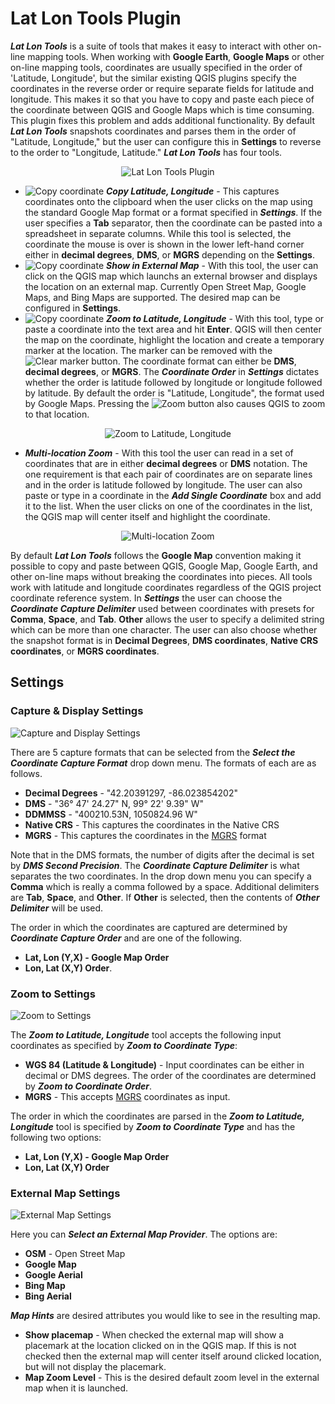 # Lat Lon Tools Plugin

***Lat Lon Tools*** is a suite of tools that makes it easy to interact with other on-line mapping tools. When working with **Google Earth**, **Google Maps** or other on-line mapping tools, coordinates are usually specified in the order of 'Latitude, Longitude', but the similar existing QGIS plugins specify the coordinates in the reverse order or require separate fields for latitude and longitude. This makes it so that you have to copy and paste each piece of the coordinate between QGIS and Google Maps which is time consuming. This plugin fixes this problem and adds additional functionality. By default ***Lat Lon Tools*** snapshots coordinates and parses them in the order of "Latitude, Longitude," but the user can configure this in **Settings** to reverse to the order to "Longitude, Latitude." ***Lat Lon Tools*** has four tools.

<div style="text-align:center"><img src="doc/menu.jpg" alt="Lat Lon Tools Plugin"></div>

* <img src="images/copyicon.png" alt="Copy coordinate"> ***Copy Latitude, Longitude*** - This captures coordinates onto the clipboard when the user clicks on the map using the standard Google Map format or a format specified in ***Settings***. If the user specifies a **Tab** separator, then the coordinate can be pasted into a spreadsheet in separate columns. While this tool is selected, the coordinate the mouse is over is shown in the lower left-hand corner either in **decimal degrees**, **DMS**, or **MGRS** depending on the **Settings**.
* <img src="images/mapicon.png" alt="Copy coordinate"> ***Show in External Map*** - With this tool, the user can click on the QGIS map which launchs an external browser and displays the location on an external map. Currently Open Street Map, Google Maps, and Bing Maps are supported. The desired map can be configured in **Settings**.
* <img src="images/zoomicon.png" alt="Copy coordinate"> ***Zoom to Latitude, Longitude*** - With this tool, type or paste a coordinate into the text area and hit **Enter**. QGIS will then center the map on the coordinate, highlight the location and create a temporary marker at the location. The marker can be removed with the <img src="doc/cleartool.jpg" alt="Clear marker"> button. The coordinate format can either be **DMS**, **decimal degrees**, or **MGRS**. The ***Coordinate Order*** in ***Settings*** dictates whether the order is latitude followed by longitude or longitude followed by latitude. By default the order is "Latitude, Longitude", the format used by Google Maps. Pressing the <img src="doc/zoomtool.jpg" alt="Zoom button"> also causes QGIS to zoom to that location.

<div style="text-align:center"><img src="doc/zoomto.jpg" alt="Zoom to Latitude, Longitude"></div>

* ***Multi-location Zoom*** - With this tool the user can read in a set of coordinates that are in either **decimal degrees** or **DMS** notation. The one requirement is that each pair of coordinates are on separate lines and in the order is latitude followed by longitude. The user can also paste or type in a coordinate in the ***Add Single Coordinate*** box and add it to the list. When the user clicks on one of the coordinates in the list, the QGIS map will center itself and highlight the coordinate.

<div style="text-align:center"><img src="doc/multizoom.jpg" alt="Multi-location Zoom"></div>

By default ***Lat Lon Tools*** follows the **Google Map** convention making it possible to copy and paste between QGIS, Google Map, Google Earth, and other on-line maps without breaking the coordinates into pieces. All tools work with latitude and longitude coordinates regardless of the QGIS project coordinate reference system. In ***Settings*** the user can choose the ***Coordinate Capture Delimiter*** used between coordinates with presets for **Comma**, **Space**, and **Tab**. **Other** allows the user to specify a delimited string which can be more than one character. The user can also choose whether the snapshot format is in **Decimal Degrees**, **DMS coordinates**, **Native CRS coordinates**, or **MGRS coordinates**.

## Settings

### Capture & Display Settings

![Capture and Display Settings](doc/settings.jpg)

There are 5 capture formats that can be selected from the ***Select the Coordinate Capture Format*** drop down menu. The formats of each are as follows.

* **Decimal Degrees** - "42.20391297, -86.023854202"
* **DMS** - "36&deg; 47' 24.27" N, 99&deg; 22' 9.39" W"
* **DDMMSS** - "400210.53N, 1050824.96 W"
* **Native CRS** - This captures the coordinates in the Native CRS
* **MGRS** - This captures the coordinates in the [MGRS](https://en.wikipedia.org/wiki/Military_grid_reference_system) format

Note that in the DMS formats, the number of digits after the decimal is set by ***DMS Second Precision***. The ***Coordinate Capture Delimiter*** is what separates the two coordinates. In the drop down menu you can specify a **Comma** which is really a comma followed by a space. Additional delimiters are **Tab**, **Space**, and **Other**. If **Other** is selected, then the contents of ***Other Delimiter*** will be used.

The order in which the coordinates are captured are determined by ***Coordinate Capture Order*** and are one of the following.

* **Lat, Lon (Y,X) - Google Map Order**
* **Lon, Lat (X,Y) Order**.

### Zoom to Settings

![Zoom to Settings](doc/settings2.jpg)

The ***Zoom to Latitude, Longitude*** tool accepts the following input coordinates as specified by ***Zoom to Coordinate Type***:

* **WGS 84 (Latitude & Longitude)** - Input coordinates can be either in decimal or DMS degrees. The order of the coordinates are determined by ***Zoom to Coordinate Order***.
* **MGRS** - This accepts [MGRS](https://en.wikipedia.org/wiki/Military_grid_reference_system) coordinates as input.

The order in which the coordinates are parsed in the ***Zoom to Latitude, Longitude*** tool is specified by ***Zoom to Coordinate Type*** and has the following two options:

* **Lat, Lon (Y,X) - Google Map Order**
* **Lon, Lat (X,Y) Order**

### External Map Settings

![External Map Settings](doc/settings3.jpg)

Here you can ***Select an External Map Provider***. The options are:

* **OSM** - Open Street Map
* **Google Map**
* **Google Aerial**
* **Bing Map**
* **Bing Aerial**

***Map Hints*** are desired attributes you would like to see in the resulting map. 

* **Show placemap** - When checked the external map will show a placemark at the location clicked on in the QGIS map. If this is not checked then the external map will center itself around clicked location, but will not display the placemark.
* **Map Zoom Level** - This is the desired default zoom level in the external map when it is launched.
